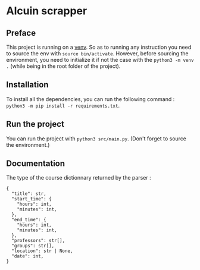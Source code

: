 # Alcuin scrapper

## Preface

This project is running on a [venv](https://docs.python.org/3/library/venv.html). So as to running any instruction you need to source the env with `source bin/activate`. However, before sourcing the environment, you need to initialize it if not the case with the `python3 -m venv .` (while being in the root folder of the project).

## Installation

To install all the dependencies, you can run the following command :  `python3 -m pip install -r requirements.txt`.

## Run the project

You can run the project with `python3 src/main.py`. (Don't forget to source the environment.)

## Documentation 

The type of the course dictionnary returned by the parser :
```
{
  "title": str,
  "start_time": {
    "hours": int,
    "minutes": int,
  },
  "end_time": {
    "hours": int,
    "minutes": int,
  },
  "professors": str[],
  "groups": str[],
  "location": str | None,
  "date": int,
}
```

